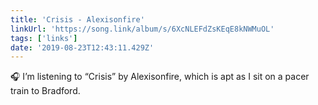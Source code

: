 ```yaml
---
title: 'Crisis - Alexisonfire'
linkUrl: 'https://song.link/album/s/6XcNLEFdZsKEqE8kNWMuOL'
tags: ['links'] 
date: '2019-08-23T12:43:11.429Z'
---
```

🎧 I’m listening to “Crisis” by Alexisonfire, which is apt as I sit on a pacer train to Bradford.